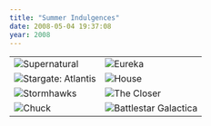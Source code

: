 ```yaml
---
title: "Summer Indulgences"
date: 2008-05-04 19:37:08
year: 2008
---
```

<table>
<tr>
<td><img src="{{'/files/2008/05/supernatural.png' | relative_url}}" alt="Supernatural" class="centered"></td>
<td><img src="{{'/files/2008/05/eureka1.jpg' | relative_url}}" alt="Eureka" class="centered"></td>
</tr>
<tr>
<td><img src="{{'/files/2008/05/stargate-atlantis2.jpg' | relative_url}}" alt="Stargate: Atlantis" class="centered"></td>
<td><img src="{{'/files/2008/05/house1.jpg' | relative_url}}" alt="House" class="centered"></td>
</tr>
<tr>
<td><img src="{{'/files/2008/05/stormhawks.jpg' | relative_url}}" alt="Stormhawks" class="centered"></td>
<td><img src="{{'/files/2008/05/closer1.jpg' | relative_url}}" alt="The Closer" class="centered"></td>
</tr>
<tr>
<td><img src="{{'/files/2008/05/chuck1.jpg' | relative_url}}" alt="Chuck" class="centered"></td>
<td><img src="{{'/files/2008/05/battlestar-galactica1.jpg' | relative_url}}" alt="Battlestar Galactica" class="centered"></td>
</tr>
</table>
